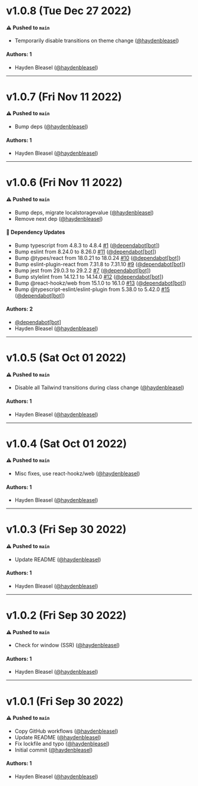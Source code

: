 # v1.0.8 (Tue Dec 27 2022)

#### ⚠️ Pushed to `main`

- Temporarily disable transitions on theme change ([@haydenbleasel](https://github.com/haydenbleasel))

#### Authors: 1

- Hayden Bleasel ([@haydenbleasel](https://github.com/haydenbleasel))

---

# v1.0.7 (Fri Nov 11 2022)

#### ⚠️ Pushed to `main`

- Bump deps ([@haydenbleasel](https://github.com/haydenbleasel))

#### Authors: 1

- Hayden Bleasel ([@haydenbleasel](https://github.com/haydenbleasel))

---

# v1.0.6 (Fri Nov 11 2022)

#### ⚠️ Pushed to `main`

- Bump deps, migrate localstoragevalue ([@haydenbleasel](https://github.com/haydenbleasel))
- Remove next dep ([@haydenbleasel](https://github.com/haydenbleasel))

#### 🔩 Dependency Updates

- Bump typescript from 4.8.3 to 4.8.4 [#1](https://github.com/haydenbleasel/use-theme/pull/1) ([@dependabot[bot]](https://github.com/dependabot[bot]))
- Bump eslint from 8.24.0 to 8.26.0 [#11](https://github.com/haydenbleasel/use-theme/pull/11) ([@dependabot[bot]](https://github.com/dependabot[bot]))
- Bump @types/react from 18.0.21 to 18.0.24 [#10](https://github.com/haydenbleasel/use-theme/pull/10) ([@dependabot[bot]](https://github.com/dependabot[bot]))
- Bump eslint-plugin-react from 7.31.8 to 7.31.10 [#9](https://github.com/haydenbleasel/use-theme/pull/9) ([@dependabot[bot]](https://github.com/dependabot[bot]))
- Bump jest from 29.0.3 to 29.2.2 [#7](https://github.com/haydenbleasel/use-theme/pull/7) ([@dependabot[bot]](https://github.com/dependabot[bot]))
- Bump stylelint from 14.12.1 to 14.14.0 [#12](https://github.com/haydenbleasel/use-theme/pull/12) ([@dependabot[bot]](https://github.com/dependabot[bot]))
- Bump @react-hookz/web from 15.1.0 to 16.1.0 [#13](https://github.com/haydenbleasel/use-theme/pull/13) ([@dependabot[bot]](https://github.com/dependabot[bot]))
- Bump @typescript-eslint/eslint-plugin from 5.38.0 to 5.42.0 [#15](https://github.com/haydenbleasel/use-theme/pull/15) ([@dependabot[bot]](https://github.com/dependabot[bot]))

#### Authors: 2

- [@dependabot[bot]](https://github.com/dependabot[bot])
- Hayden Bleasel ([@haydenbleasel](https://github.com/haydenbleasel))

---

# v1.0.5 (Sat Oct 01 2022)

#### ⚠️ Pushed to `main`

- Disable all Tailwind transitions during class change ([@haydenbleasel](https://github.com/haydenbleasel))

#### Authors: 1

- Hayden Bleasel ([@haydenbleasel](https://github.com/haydenbleasel))

---

# v1.0.4 (Sat Oct 01 2022)

#### ⚠️ Pushed to `main`

- Misc fixes, use react-hookz/web ([@haydenbleasel](https://github.com/haydenbleasel))

#### Authors: 1

- Hayden Bleasel ([@haydenbleasel](https://github.com/haydenbleasel))

---

# v1.0.3 (Fri Sep 30 2022)

#### ⚠️ Pushed to `main`

- Update README ([@haydenbleasel](https://github.com/haydenbleasel))

#### Authors: 1

- Hayden Bleasel ([@haydenbleasel](https://github.com/haydenbleasel))

---

# v1.0.2 (Fri Sep 30 2022)

#### ⚠️ Pushed to `main`

- Check for window (SSR) ([@haydenbleasel](https://github.com/haydenbleasel))

#### Authors: 1

- Hayden Bleasel ([@haydenbleasel](https://github.com/haydenbleasel))

---

# v1.0.1 (Fri Sep 30 2022)

#### ⚠️ Pushed to `main`

- Copy GitHub workflows ([@haydenbleasel](https://github.com/haydenbleasel))
- Update README ([@haydenbleasel](https://github.com/haydenbleasel))
- Fix lockfile and typo ([@haydenbleasel](https://github.com/haydenbleasel))
- Initial commit ([@haydenbleasel](https://github.com/haydenbleasel))

#### Authors: 1

- Hayden Bleasel ([@haydenbleasel](https://github.com/haydenbleasel))
